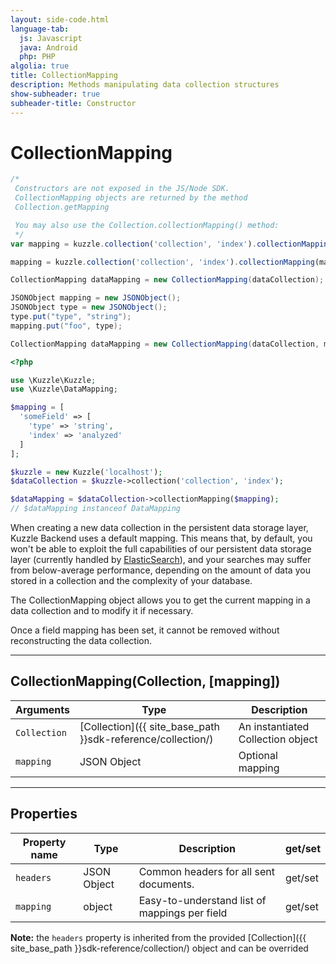 ```yaml
---
layout: side-code.html
language-tab:
  js: Javascript
  java: Android
  php: PHP
algolia: true
title: CollectionMapping
description: Methods manipulating data collection structures
show-subheader: true
subheader-title: Constructor
---
```


# CollectionMapping

```js
/*
 Constructors are not exposed in the JS/Node SDK.
 CollectionMapping objects are returned by the method
 Collection.getMapping

 You may also use the Collection.collectionMapping() method:
 */
var mapping = kuzzle.collection('collection', 'index').collectionMapping();

mapping = kuzzle.collection('collection', 'index').collectionMapping(mapping);
```

```java
CollectionMapping dataMapping = new CollectionMapping(dataCollection);

JSONObject mapping = new JSONObject();
JSONObject type = new JSONObject();
type.put("type", "string");
mapping.put("foo", type);

CollectionMapping dataMapping = new CollectionMapping(dataCollection, mapping);
```

```php
<?php

use \Kuzzle\Kuzzle;
use \Kuzzle\DataMapping;

$mapping = [
  'someField' => [
    'type' => 'string',
    'index' => 'analyzed'
  ]
];

$kuzzle = new Kuzzle('localhost');
$dataCollection = $kuzzle->collection('collection', 'index');

$dataMapping = $dataCollection->collectionMapping($mapping);
// $dataMapping instanceof DataMapping
```

When creating a new data collection in the persistent data storage layer, Kuzzle Backend uses a default mapping.
This means that, by default, you won't be able to exploit the full capabilities of our persistent data storage layer (currently handled by [ElasticSearch](https://www.elastic.co/products/elasticsearch)), and your searches may suffer from below-average performance, depending on the amount of data you stored in a collection and the complexity of your database.

The CollectionMapping object allows you to get the current mapping in a data collection and to modify it if necessary.

<aside class="notice">
Once a field mapping has been set, it cannot be removed without reconstructing the data collection.
</aside>

---

## CollectionMapping(Collection, [mapping])

| Arguments | Type | Description |
|---------------|---------|----------------------------------------|
| `Collection` | [Collection]({{ site_base_path }}sdk-reference/collection/) | An instantiated Collection object |
| ``mapping`` | JSON Object | Optional mapping |

---

## Properties

| Property name | Type | Description | get/set |
|--------------|--------|-----------------------------------|---------|
| ``headers`` | JSON Object | Common headers for all sent documents. | get/set |
| ``mapping`` | object | Easy-to-understand list of mappings per field | get/set |

**Note:** the ``headers`` property is inherited from the provided [Collection]({{ site_base_path }}sdk-reference/collection/) object and can be overrided
